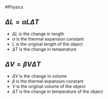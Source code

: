 #Physics
## $\displaystyle \Delta L = \alpha L \Delta T$
* $\displaystyle \Delta L$ is the change in length
* $\displaystyle \alpha$ is the thermal expansion constant
* $\displaystyle L$ is the original length of the object
* $\displaystyle  \Delta T$ is the change in temperature
## $\displaystyle \Delta V = \beta V \Delta T$
* $\displaystyle \Delta V$ is the change in volume
* $\displaystyle \beta$ is the thermal expansion constant
* $\displaystyle V$ is the original volume of the object
* $\displaystyle \Delta T$ is the change in temperature of the object